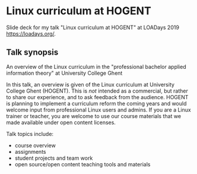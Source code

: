 # Linux curriculum at HOGENT

Slide deck for my talk "Linux curriculum at HOGENT" at LOADays 2019 <https://loadays.org/>.

## Talk synopsis

An overview of the Linux curriculum in the "professional bachelor applied information theory" at University College Ghent

In this talk, an overview is given of the Linux curriculum at University College Ghent (HOGENT). This is *not* intended as a commercial, but rather to share our experience, and to ask feedback from the audience. HOGENT is planning to implement a curriculum reform the coming years and would welcome input from professional Linux users and admins. If you are a Linux trainer or teacher, you are welcome to use our course materials that we made available under open content licenses.

Talk topics include:

- course overview
- assignments
- student projects and team work
- open source/open content teaching tools and materials